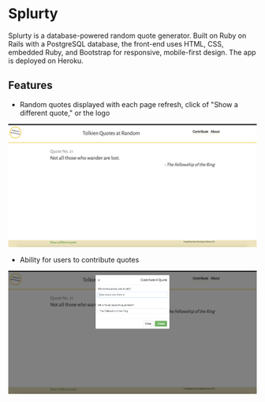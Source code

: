 # Splurty

Splurty is a database-powered random quote generator. Built on Ruby on Rails with a PostgreSQL database, the front-end uses HTML, CSS, embedded Ruby, and Bootstrap for responsive, mobile-first design. The app is deployed on Heroku.

## Features

* Random quotes displayed with each page refresh, click of "Show a different quote," or the logo

![homepage](https://github.com/amyhenning/splurty/blob/master/app/assets/images/homepage.png?raw=true)

* Ability for users to contribute quotes

![add quote modal](https://github.com/amyhenning/splurty/blob/master/app/assets/images/modal.png?raw=true)
